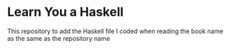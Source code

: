 # Learn You a Haskell
This repository to add the Haskell file I coded when reading the book name as the same as the repository name
